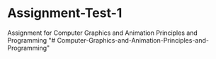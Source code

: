 # Assignment-Test-1
 Assignment for Computer Graphics and Animation Principles and Programming
"# Computer-Graphics-and-Animation-Principles-and-Programming" 
